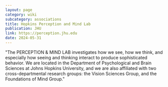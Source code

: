 ```yaml
---
layout: page
category: wiki
subcategory: associations
title: Hopkins Perception and Mind Lab
publication: JHU
link: https://perception.jhu.edu
date: 2024-05-31
---
```


"The PERCEPTION & MIND LAB investigates how we see, how we think, and especially how seeing and thinking interact to produce sophisticated behavior. We are located in the Department of Psychological and Brain Sciences at Johns Hopkins University, and we are also affiliated with two cross-departmental research groups: the Vision Sciences Group, and the Foundations of Mind Group."
